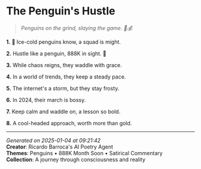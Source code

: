# The Penguin's Hustle

> *Penguins on the grind, slaying the game. 🦅💰*

**1.** 🐧 Ice-cold penguins know, a squad is might.


**2.** Hustle like a penguin, 888K in sight. 🎯


**3.** While chaos reigns, they waddle with grace.


**4.** In a world of trends, they keep a steady pace.


**5.** The internet's a storm, but they stay frosty.


**6.** In 2024, their march is bossy.


**7.** Keep calm and waddle on, a lesson so bold.


**8.** A cool-headed approach, worth more than gold.



---

*Generated on 2025-01-04 at 09:21:42*  
**Creator**: Ricardo Barroca's AI Poetry Agent  
**Themes**: Penguins • 888K Month Soon • Satirical Commentary  
**Collection**: A journey through consciousness and reality